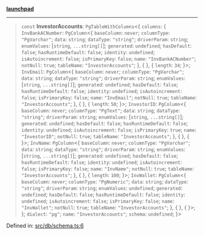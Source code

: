 [**launchpad**](index.md)

***

> `const` **InvestorAccounts**: `PgTableWithColumns`\<\{ `columns`: \{ `InvBankACNumber`: `PgColumn`\<\{ `baseColumn`: `never`; `columnType`: `"PgVarchar"`; `data`: `string`; `dataType`: `"string"`; `driverParam`: `string`; `enumValues`: \[`string`, `...string[]`\]; `generated`: `undefined`; `hasDefault`: `false`; `hasRuntimeDefault`: `false`; `identity`: `undefined`; `isAutoincrement`: `false`; `isPrimaryKey`: `false`; `name`: `"InvBankACNumber"`; `notNull`: `true`; `tableName`: `"InvestorAccounts"`; \}, \{ \}, \{ `length`: `34`; \}\>; `InvEmail`: `PgColumn`\<\{ `baseColumn`: `never`; `columnType`: `"PgVarchar"`; `data`: `string`; `dataType`: `"string"`; `driverParam`: `string`; `enumValues`: \[`string`, `...string[]`\]; `generated`: `undefined`; `hasDefault`: `false`; `hasRuntimeDefault`: `false`; `identity`: `undefined`; `isAutoincrement`: `false`; `isPrimaryKey`: `false`; `name`: `"InvEmail"`; `notNull`: `true`; `tableName`: `"InvestorAccounts"`; \}, \{ \}, \{ `length`: `50`; \}\>; `InvestorID`: `PgColumn`\<\{ `baseColumn`: `never`; `columnType`: `"PgText"`; `data`: `string`; `dataType`: `"string"`; `driverParam`: `string`; `enumValues`: \[`string`, `...string[]`\]; `generated`: `undefined`; `hasDefault`: `false`; `hasRuntimeDefault`: `false`; `identity`: `undefined`; `isAutoincrement`: `false`; `isPrimaryKey`: `true`; `name`: `"InvestorID"`; `notNull`: `true`; `tableName`: `"InvestorAccounts"`; \}, \{ \}, \{ \}\>; `InvName`: `PgColumn`\<\{ `baseColumn`: `never`; `columnType`: `"PgVarchar"`; `data`: `string`; `dataType`: `"string"`; `driverParam`: `string`; `enumValues`: \[`string`, `...string[]`\]; `generated`: `undefined`; `hasDefault`: `false`; `hasRuntimeDefault`: `false`; `identity`: `undefined`; `isAutoincrement`: `false`; `isPrimaryKey`: `false`; `name`: `"InvName"`; `notNull`: `true`; `tableName`: `"InvestorAccounts"`; \}, \{ \}, \{ `length`: `100`; \}\>; `InvWallet`: `PgColumn`\<\{ `baseColumn`: `never`; `columnType`: `"PgNumeric"`; `data`: `string`; `dataType`: `"string"`; `driverParam`: `string`; `enumValues`: `undefined`; `generated`: `undefined`; `hasDefault`: `false`; `hasRuntimeDefault`: `false`; `identity`: `undefined`; `isAutoincrement`: `false`; `isPrimaryKey`: `false`; `name`: `"InvWallet"`; `notNull`: `true`; `tableName`: `"InvestorAccounts"`; \}, \{ \}, \{ \}\>; \}; `dialect`: `"pg"`; `name`: `"InvestorAccounts"`; `schema`: `undefined`; \}\>

Defined in: [src/db/schema.ts:6](https://github.com/victorbratov/launchpad/blob/6dd13cd77753e59ec2a031fc7279545899826925/src/db/schema.ts#L6)
